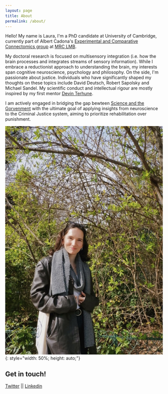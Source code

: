 ```yaml
---
layout: page
title: About
permalink: /about/
---
```


Hello! My name is Laura, I'm a PhD candidate at University of Cambridge, currently part of Albert Cadona's [Experimental and Comparative Connectomics group](https://syn.mrc-lmb.cam.ac.uk/index.html) at [MRC LMB](https://www2.mrc-lmb.cam.ac.uk/about-lmb/). 

My doctoral research is focused on multisensory integration (i.e. how the brain processes and integrates streams of sensory information). While I embrace a reductionist approach to understanding the brain, my interests span cognitive neuroscience, psychology and philosophy. On the side, I'm passionate about justice. Individuals who have significantly shaped my thoughts on these topics include David Deutsch, Robert Sapolsky and Michael Sandel. My scientific conduct and intellectual rigour are mostly inspired by my first mentor [Devin Terhune](https://en.wikipedia.org/wiki/Devin_Terhune).

I am actively engaged in bridging the gap bewteen [Science and the Gorvenment](https://ukdayone.org/briefings/bringing-science-tech-talent-to-government) with the ultimate goal of applying insights from neuroscience to the Criminal Justice system, aiming to prioritize rehabilitation over punishment. 


![portrait](/images/portrait.JPG){: style="width: 50%; height: auto;"}



Get in touch!
--
[Twitter](https://twitter.com/LauraLungum)
||
[Linkedin](https://www.linkedin.com/in/laura-lungu-907616135/)
